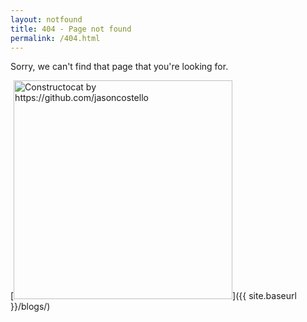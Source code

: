 ```yaml
---
layout: notfound
title: 404 - Page not found
permalink: /404.html
---
```


Sorry, we can't find that page that you're looking for.

[<img src="{{ site.baseurl }}/main/images/404.jpg" alt="Constructocat by https://github.com/jasoncostello" style="width: 350px;" class="pointer"/>]({{ site.baseurl }}/blogs/)
